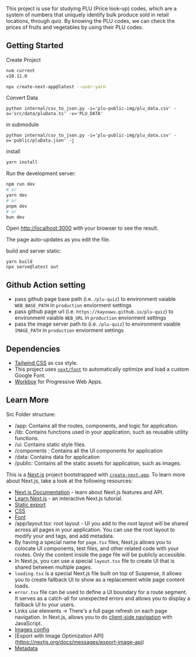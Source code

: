 This project is use for studying PLU (Price look-up) codes, which are a system of numbers that uniquely identify bulk produce sold in retail locations, through quiz. By knowing the PLU codes, we can check the prices of fruits and vegetables by using their PLU codes.

## Getting Started
Create Project
```bash
nvm current
v20.11.0

npx create-next-app@latest --user-yarn
```

Convert Data
```
python internal/csv_to_json.py -i='plu-public-img/plu_data.csv' -o='src/data/pluData.ts' -v='PLU_DATA'
```
in submodule
```
python internal/csv_to_json.py -i='plu-public-img/plu_data.csv' -o='public/pluData.json' -j
```

install
```bash
yarn install
```

Run the development server:
```bash
npm run dev
# or
yarn dev
# or
pnpm dev
# or
bun dev
```

Open [http://localhost:3000](http://localhost:3000) with your browser to see the result.

The page auto-updates as you edit the file.


build and server static:
```
yarn build
npx serve@latest out
```

## Github Action setting
- pass github page base path (i.e. `/plu-quiz`) to environment vaiable `WEB_BASE_PATH` in `production` enviorment settings
- pass github page url (i.e. `https://kayouwu.github.io/plu-quiz`) to environment vaiable `WEB_URL` in `production` enviorment settings
- pass the image server path to (i.e. `/plu-quiz`) to environment vaiable `IMAGE_PATH` in `production` enviorment settings

## Dependencies
- [Tailwind CSS](https://tailwindcss.com/) as css style.
- This project uses [`next/font`](https://nextjs.org/docs/basic-features/font-optimization) to automatically optimize and load a custom Google Font.
- [Workbox](https://developer.chrome.com/docs/workbox/using-plugins) for Progressive Web Apps.

## Learn More
Src Folder structure:
- /app: Contains all the routes, components, and logic for application.
- /lib: Contains functions used in your application, such as reusable utility functions.
- /ui: Contains static style files.
- /components : Contains all the UI components for application
- /data: Contains data for application
- /public: Contains all the static assets for application, such as images.

This is a [Next.js](https://nextjs.org/) project bootstrapped with [`create-next-app`](https://github.com/vercel/next.js/tree/canary/packages/create-next-app).
To learn more about Next.js, take a look at the following resources:
- [Next.js Documentation](https://nextjs.org/docs) - learn about Next.js features and API.
- [Learn Next.js](https://nextjs.org/learn) - an interactive Next.js tutorial.
- [Static export](https://nextjs.org/docs/pages/building-your-application/deploying/static-exports)
- [CSS](https://nextjs.org/docs/pages/building-your-application/styling)
- [Font](https://nextjs.org/docs/app/building-your-application/optimizing/fonts)
- /app/layout.tsx: root layout - UI you add to the root layout will be shared across all pages in your application. You can use the root layout to modify your <html> and <body> tags, and add metadata.
- By having a special name for `page.tsx` files, Next.js allows you to colocate UI components, test files, and other related code with your routes. Only the content inside the page file will be publicly accessible. 
- In Next.js, you can use a special `layout.tsx` file to create UI that is shared between multiple pages.
- `loading.tsx` is a special Next.js file built on top of Suspense, it allows you to create fallback UI to show as a replacement while page content loads.
- `error.tsx` file can be used to define a UI boundary for a route segment. It serves as a catch-all for unexpected errors and allows you to display a fallback UI to your users.
- Links use <a> elements -> There's a full page refresh on each page navigation. In Next.js, <Link> allows you to do [client-side navigation](https://nextjs.org/docs/app/building-your-application/routing/linking-and-navigating#how-routing-and-navigation-works) with JavaScript.
- [Images config](https://nextjs.org/docs/app/api-reference/next-config-js/images)
- [Export with Image Optimization API] (https://nextjs.org/docs/messages/export-image-api)
- [Metadata](https://nextjs.org/docs/app/building-your-application/optimizing/metadata)
